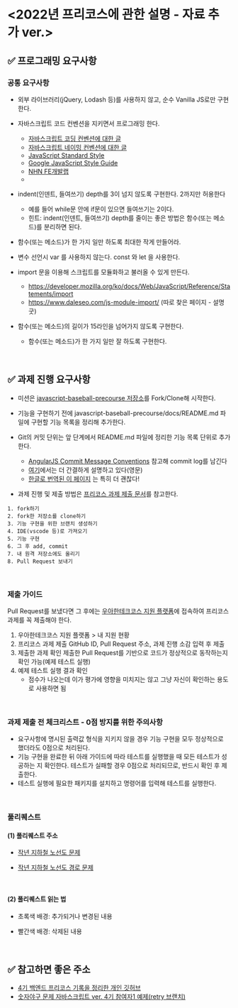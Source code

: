 # <2022년 프리코스에 관한 설명 - 자료 추가 ver.>
## ✅ 프로그래밍 요구사항
### 공통 요구사항
- 외부 라이브러리(jQuery, Lodash 등)를 사용하지 않고, 순수 Vanilla JS로만 구현한다.

- 자바스크립트 코드 컨벤션을 지키면서 프로그래밍 한다.
  - <a href='https://velog.io/@cada/%EC%9E%90%EB%B0%94%EC%8A%A4%ED%81%AC%EB%A6%BD%ED%8A%B8-%EC%BD%94%EB%94%A9-%EB%B0%8F-%EB%84%A4%EC%9D%B4%EB%B0%8D-%EC%BB%A8%EB%B2%A4%EC%85%98-1%ED%8E%B8'>자바스크립트 코딩 컨벤션에 대한 글</a>
  - <a href='https://velog.io/@cada/%EC%9E%90%EB%B0%94%EC%8A%A4%ED%81%AC%EB%A6%BD%ED%8A%B8-%EC%8A%A4%ED%83%80%EC%9D%BC-%EA%B0%80%EC%9D%B4%EB%93%9C-%EB%84%A4%EC%9D%B4%EB%B0%8D-%EC%BB%A8%EB%B2%A4%EC%85%98-%ED%8E%B8'>자바스크립트 네이밍 컨벤션에 대한 글</a>
  - <a href='https://standardjs.com/'>JavaScript Standard Style</a>
  - <a href='https://google.github.io/styleguide/jsguide.html'>Google JavaScript Style Guide</a>
  - <a href='https://ui.toast.com/fe-guide/ko_CODING-CONVENTION'>NHN FE개발랩</a>
  - <a href='https://github.com/airbnb/javascript'></a>


- indent(인덴트, 들여쓰기) depth를 3이 넘지 않도록 구현한다. 2까지만 허용한다
  - 예를 들어 while문 안에 if문이 있으면 들여쓰기는 2이다.
  - 힌트: indent(인덴트, 들여쓰기) depth를 줄이는 좋은 방법은 함수(또는 메소드)를 분리하면 된다.

- 함수(또는 메소드)가 한 가지 일만 하도록 최대한 작게 만들어라.

- 변수 선언시 var 를 사용하지 않는다. const 와 let 을 사용한다.

- import 문을 이용해 스크립트를 모듈화하고 불러올 수 있게 만든다.
  - https://developer.mozilla.org/ko/docs/Web/JavaScript/Reference/Statements/import
  - https://www.daleseo.com/js-module-import/ (따로 찾은 페이지 - 설명 굿)

- 함수(또는 메소드)의 길이가 15라인을 넘어가지 않도록 구현한다.
  - 함수(또는 메소드)가 한 가지 일만 잘 하도록 구현한다.

<br>

## ✅ 과제 진행 요구사항
- 미션은 <a href='https://github.com/woowacourse/javascript-baseball-precourse/'>javascript-baseball-precourse 저장소</a>를 Fork/Clone해 시작한다.

- 기능을 구현하기 전에 javascript-baseball-precourse/docs/README.md 파일에 구현할 기능 목록을 정리해 추가한다.

- Git의 커밋 단위는 앞 단계에서 README.md 파일에 정리한 기능 목록 단위로 추가한다.
  - <a href='https://gist.github.com/stephenparish/9941e89d80e2bc58a153'>AngularJS Commit Message Conventions</a> 참고해 commit log를 남긴다
  - <a href='https://gist.github.com/joshbuchea/6f47e86d2510bce28f8e7f42ae84c716'>여기</a>에서는 더 간결하게 설명하고 있다(영문)
  - <a href='https://www.conventionalcommits.org/ko/v1.0.0/'>한글로 번역된 이 페이지</a> 는 특히 더 괜찮다!

- 과제 진행 및 제출 방법은 <a href='https://github.com/woowacourse/woowacourse-docs/tree/main/precourse'>프리코스 과제 제출 문서</a>를 참고한다.
```
1. fork하기
2. fork한 저장소를 clone하기
3. 기능 구현을 위한 브랜치 생성하기
4. IDE(vscode 등)로 가져오기
5. 기능 구현
6. 그 후 add, commit
7. 내 원격 저장소에도 올리기 
8. Pull Request 보내기
```

<br>

### 제출 가이드
Pull Request를 보냈다면 그 후에는 <a href='https://apply.techcourse.co.kr/'>우아한테크코스 지원 플랫폼</a>에 접속하여 프리코스 과제를 꼭 제출해야 한다.

1. 우아한테크코스 지원 플랫폼 > 내 지원 현황
2. 프리코스 과제 제출
  GitHub ID, Pull Request 주소, 과제 진행 소감 입력 후 제출
3. 제출한 과제 확인 
  제출한 Pull Request를 기반으로 코드가 정상적으로 동작하는지 확인 가능(예제 테스트 실행)
4. 예제 테스트 실행 결과 확인
    - 점수가 나오는데 이가 평가에 영향을 미치지는 않고 그냥 자신이 확인하는 용도로 사용하면 됨

<br>

### 과제 제출 전 체크리스트 - 0점 방지를 위한 주의사항
- 요구사항에 명시된 출력값 형식을 지키지 않을 경우 기능 구현을 모두 정상적으로 했더라도 0점으로 처리된다.
- 기능 구현을 완료한 뒤 아래 가이드에 따라 테스트를 실행했을 때 모든 테스트가 성공하는 지 확인한다. 테스트가 실패할 경우 0점으로 처리되므로, 반드시 확인 후 제출한다.
- 테스트 실행에 필요한 패키지를 설치하고 명령어를 입력해 테스트를 실행한다.

<br>

### 풀리퀘스트
#### (1) 풀리퀘스트 주소

- <a href='https://github.com/woowacourse/javascript-subway-map-precourse/pulls'>작년 지하철 노선도 문제</a>

- <a href='https://github.com/woowacourse/javascript-subway-path-precourse/pulls'>작년 지하철 노선도 경로 문제</a>

<br>

#### (2) 풀리퀘스트 읽는 법
- 초록색 배경: 추가되거나 변경된 내용 

- 빨간색 배경: 삭제된 내용


<br>

## ✅ 참고하면 좋은 주소
- <a href='https://github.com/Seongwon97/woowa_precourse_record'>4기 백엔드 프리코스 기록을 정리한 개인 깃허브</a>
- <a href='https://github.com/NaRae-tech/javascript-baseball-precourse/tree/baseballGame'>숫자야구 문제 자바스크립트 ver. 4기 참여자1 예제(retry 브랜치)</a> 
